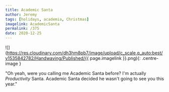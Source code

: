 ```yaml
---
title: Academic Santa
author: Jeremy
tags: [holidays, academia, Christmas]
imagelink: AcademicSanta
permalink: /375
date: 2020-12-25
---
```


![](https://res.cloudinary.com/dh3hm8pb7/image/upload/c_scale,q_auto:best/v1535842782/Handwaving/Published/{{ page.imagelink }}.png){: .centre-image }

"Oh yeah, were you calling me Academic Santa before? I'm actually *Productivity* Santa. Academic Santa decided he wasn't going to see you this year."
